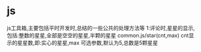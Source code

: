 # js
js工具箱,主要包括平时开发时,总结的一些公共的处理方法等
1:评论时,星星的显示,包括:整数的星星,全部是空空的星星,半颗的星星
  common.js/star(cnt,max)   cnt显示的星星数,即:实心的星星,max 可选参数,默认为5,总数是5颗星星

